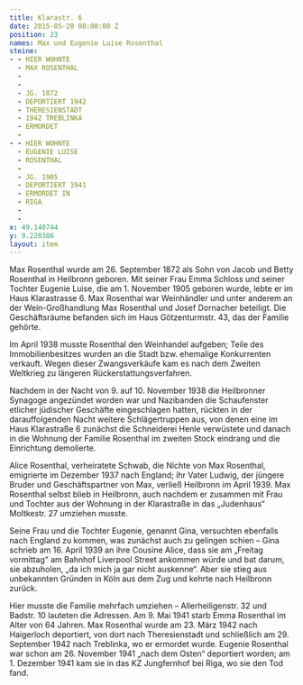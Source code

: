```yaml
---
title: Klarastr. 6
date: 2015-05-20 00:00:00 Z
position: 23
names: Max und Eugenie Luise Rosenthal
steine:
- - HIER WOHNTE
  - MAX ROSENTHAL
  - 
  - 
  - JG. 1872
  - DEPORTIERT 1942
  - THERESIENSTADT
  - 1942 TREBLINKA
  - ERMORDET
  - 
- - HIER WOHNTE
  - EUGENIE LUISE
  - ROSENTHAL
  - 
  - JG. 1905
  - DEPORTIERT 1941
  - ERMORDET IN
  - RIGA
  - 
  - 
x: 49.140744
y: 9.220386
layout: item
---
```


Max Rosenthal wurde am 26. September 1872 als Sohn von Jacob und Betty Rosenthal in Heilbronn geboren. Mit seiner Frau Emma Schloss und seiner Tochter Eugenie Luise, die am 1. November 1905 geboren wurde, lebte er im Haus Klarastrasse 6. Max Rosenthal war Weinhändler und unter anderem an der Wein-Großhandlung Max Rosenthal und Josef Dornacher beteiligt. Die Geschäftsräume befanden sich im Haus Götzenturmstr. 43, das der Familie gehörte.

Im April 1938 musste Rosenthal den Weinhandel aufgeben; Teile des Immobilienbesitzes wurden an die Stadt bzw. ehemalige Konkurrenten verkauft. Wegen dieser Zwangsverkäufe kam es nach dem Zweiten Weltkrieg zu längeren Rückerstattungsverfahren.

Nachdem in der Nacht von 9. auf 10. November 1938 die Heilbronner Synagoge angezündet worden war und Nazibanden die Schaufenster etlicher jüdischer Geschäfte eingeschlagen hatten, rückten in der darauffolgenden Nacht weitere Schlägertruppen aus, von denen eine im Haus Klarastraße 6 zunächst die Schneiderei Henle verwüstete und danach in die Wohnung der Familie Rosenthal im zweiten Stock eindrang und die Einrichtung demolierte.

Alice Rosenthal, verheiratete Schwab, die Nichte von Max Rosenthal, emigrierte im Dezember 1937 nach England; ihr Vater Ludwig, der jüngere Bruder und Geschäftspartner von Max, verließ Heilbronn im April 1939. Max Rosenthal selbst blieb in Heilbronn, auch nachdem er zusammen mit Frau und Tochter aus der Wohnung in der Klarastraße in das „Judenhaus“ Moltkestr. 27 umziehen musste.

Seine Frau und die Tochter Eugenie, genannt Gina, versuchten ebenfalls nach England zu kommen, was zunächst auch zu gelingen schien – Gina schrieb am 16. April 1939 an ihre Cousine Alice, dass sie am „Freitag vormittag“ am Bahnhof Liverpool Street ankommen würde und bat darum, sie abzuholen, „da ich mich ja gar nicht auskenne“. Aber sie stieg aus unbekannten Gründen in Köln aus dem Zug und kehrte nach Heilbronn zurück.

Hier musste die Familie mehrfach umziehen – Allerheiligenstr. 32 und Badstr. 10 lauteten die Adressen. Am 9. Mai 1941 starb Emma Rosenthal im Alter von 64 Jahren. Max Rosenthal wurde am 23. März 1942 nach Haigerloch deportiert, von dort nach Theresienstadt und schließlich am 29. September 1942 nach Treblinka, wo er ermordet wurde. Eugenie Rosenthal war schon am 26. November 1941 „nach dem Osten“ deportiert worden; am 1. Dezember 1941 kam sie in das KZ Jungfernhof bei Riga, wo sie den Tod fand.


